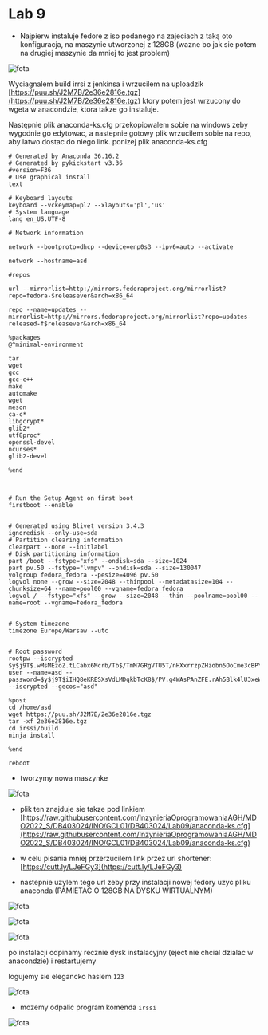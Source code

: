 # Lab 9

- Najpierw instaluje fedore z iso podanego na zajeciach z taką oto konfiguracja, na maszynie utworzonej z 128GB (wazne bo jak sie potem na drugiej maszynie da mniej to jest problem)

![fota](fedora1.png)

Wyciagnalem build irrsi z jenkinsa i wrzucilem na uploadzik [https://puu.sh/J2M7B/2e36e2816e.tgz](https://puu.sh/J2M7B/2e36e2816e.tgz) ktory potem jest wrzucony do wgeta w anacondzie, ktora takze go instaluje.


Następnie plik anaconda-ks.cfg przekopiowalem sobie na windows zeby wygodnie go edytowac, a nastepnie gotowy plik wrzucilem sobie na repo, aby latwo dostac do niego link. ponizej plik anaconda-ks.cfg

```
# Generated by Anaconda 36.16.2
# Generated by pykickstart v3.36
#version=F36
# Use graphical install
text

# Keyboard layouts
keyboard --vckeymap=pl2 --xlayouts='pl','us'
# System language
lang en_US.UTF-8

# Network information

network --bootproto=dhcp --device=enp0s3 --ipv6=auto --activate

network --hostname=asd

#repos

url --mirrorlist=http://mirrors.fedoraproject.org/mirrorlist?repo=fedora-$releasever&arch=x86_64

repo --name=updates --mirrorlist=http://mirrors.fedoraproject.org/mirrorlist?repo=updates-released-f$releasever&arch=x86_64

%packages
@^minimal-environment 

tar
wget
gcc
gcc-c++
make
automake
wget
meson
ca-c*
libgcrypt*
glib2*
utf8proc*
openssl-devel
ncurses*
glib2-devel 

%end

  

# Run the Setup Agent on first boot
firstboot --enable
  

# Generated using Blivet version 3.4.3
ignoredisk --only-use=sda
# Partition clearing information
clearpart --none --initlabel
# Disk partitioning information
part /boot --fstype="xfs" --ondisk=sda --size=1024
part pv.50 --fstype="lvmpv" --ondisk=sda --size=130047
volgroup fedora_fedora --pesize=4096 pv.50
logvol none --grow --size=2048 --thinpool --metadatasize=104 --chunksize=64 --name=pool00 --vgname=fedora_fedora
logvol / --fstype="xfs" --grow --size=2048 --thin --poolname=pool00 --name=root --vgname=fedora_fedora

  
# System timezone
timezone Europe/Warsaw --utc
  

# Root password
rootpw --iscrypted $y$j9T$.wMsMEzoZ.tLCabx6Mcrb/Tb$/TmM7GRgVTU5T/nHXxrrzpZHzobn5OoCme3cBPYMNa7
user --name=asd --password=$y$j9T$iIHQ8eKRESXsVdLMDqkbTcK8$/PV.g4WAsPAnZFE.rAh5Blk4lU3xeWXWM44UTdD1KE5 --iscrypted --gecos="asd"
  
%post
cd /home/asd
wget https://puu.sh/J2M7B/2e36e2816e.tgz
tar -xf 2e36e2816e.tgz
cd irssi/build
ninja install
  
%end
  
reboot
```

- tworzymy nowa maszynke

![fota](fedora2.png)

- plik ten znajduje sie takze pod linkiem [https://raw.githubusercontent.com/InzynieriaOprogramowaniaAGH/MDO2022_S/DB403024/INO/GCL01/DB403024/Lab09/anaconda-ks.cfg](https://raw.githubusercontent.com/InzynieriaOprogramowaniaAGH/MDO2022_S/DB403024/INO/GCL01/DB403024/Lab09/anaconda-ks.cfg)
- w celu pisania mniej przerzucilem link przez url shortener: [https://cutt.ly/LJeFGy3](https://cutt.ly/LJeFGy3)

- nastepnie uzylem tego url zeby przy instalacji nowej fedory uzyc pliku anaconda (PAMIETAC O 128GB NA DYSKU WIRTUALNYM)

 ![fota](fedoranowa.png)

 ![fota](fedoranowa2.png)
 
 ![fota](fedoranowa3.png)

po instalacji odpinamy recznie dysk instalacyjny (eject nie chcial dzialac w anacondzie) i restartujemy

logujemy sie elegancko haslem `123`

 ![fota](logowanie.png)

- mozemy odpalic program komenda `irssi`

![fota](irsidziala.png)
